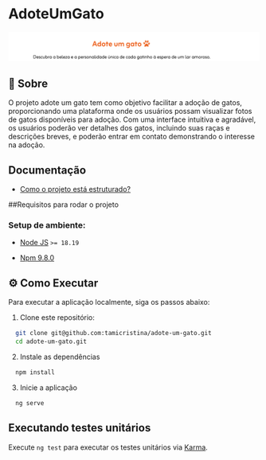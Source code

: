 # AdoteUmGato

![Adote um gato](./src/assets/images/logo.png)

## 📖 Sobre

O projeto adote um gato tem como objetivo facilitar a adoção de gatos, proporcionando uma plataforma onde os usuários possam visualizar fotos de gatos disponíveis para adoção. Com uma interface intuitiva e agradável, os usuários poderão ver detalhes dos gatos, incluindo suas raças e descrições breves, e poderão entrar em contato demonstrando o interesse na adoção.

## Documentação

- [Como o projeto está estruturado?](./STRUCTURE.md)

##Requisitos para rodar o projeto

### Setup de ambiente:

- [Node JS](https://nodejs.org/pt) `>= 18.19`

- [Npm 9.8.0](https://docs.npmjs.com/)

## ⚙️ Como Executar

Para executar a aplicação localmente, siga os passos abaixo:

1. Clone este repositório:

```bash
  git clone git@github.com:tamicristina/adote-um-gato.git
  cd adote-um-gato.git

```

2. Instale as dependências

```bash
  npm install
```

3. Inicie a aplicação

```bash
  ng serve
```

## Executando testes unitários

Execute `ng test` para executar os testes unitários via [Karma](https://karma-runner.github.io).
